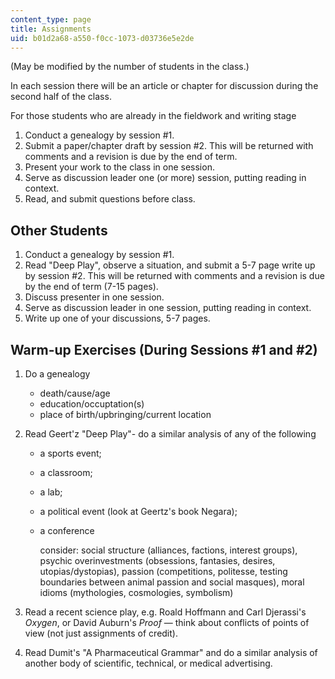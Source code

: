 ```yaml
---
content_type: page
title: Assignments
uid: b01d2a68-a550-f0cc-1073-d03736e5e2de
---
```


(May be modified by the number of students in the class.)

In each session there will be an article or chapter for discussion during the second half of the class.

For those students who are already in the fieldwork and writing stage

1.  Conduct a genealogy by session #1.
2.  Submit a paper/chapter draft by session #2. This will be returned with comments and a revision is due by the end of term.
3.  Present your work to the class in one session.
4.  Serve as discussion leader one (or more) session, putting reading in context.
5.  Read, and submit questions before class.

Other Students
--------------

1.  Conduct a genealogy by session #1.
2.  Read "Deep Play", observe a situation, and submit a 5-7 page write up by session #2. This will be returned with comments and a revision is due by the end of term (7-15 pages).
3.  Discuss presenter in one session.
4.  Serve as discussion leader in one session, putting reading in context.
5.  Write up one of your discussions, 5-7 pages.

Warm-up Exercises (During Sessions #1 and #2)
---------------------------------------------

1.  Do a genealogy
    *   death/cause/age
    *   education/occuptation(s)
    *   place of birth/upbringing/current location  
        
2.  Read Geert'z "Deep Play"- do a similar analysis of any of the following
    *   a sports event;
    *   a classroom;
    *   a lab;
    *   a political event (look at Geertz's book Negara);
    *   a conference  
          
        consider: social structure (alliances, factions, interest groups), psychic overinvestments (obsessions, fantasies, desires, utopias/dystopias), passion (competitions, politesse, testing boundaries between animal passion and social masques), moral idioms (mythologies, cosmologies, symbolism)  
        
3.  Read a recent science play, e.g. Roald Hoffmann and Carl Djerassi's _Oxygen_, or David Auburn's _Proof_ — think about conflicts of points of view (not just assignments of credit).  
    
4.  Read Dumit's "A Pharmaceutical Grammar" and do a similar analysis of another body of scientific, technical, or medical advertising.